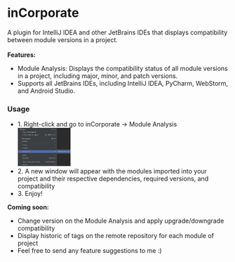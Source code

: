 # inCorporate

A plugin for IntelliJ IDEA and other JetBrains IDEs that displays compatibility between module versions in a project.
<br>
<br>
<b>Features:</b>
<ul>
    <li>Module Analysis: Displays the compatibility status of all module versions in a project, including major, minor, and patch versions.</li>
    <li>Supports all JetBrains IDEs, including IntelliJ IDEA, PyCharm, WebStorm, and Android Studio.</li>
</ul>
<h3>Usage</h3>
<ul>
<li>
1. Right-click and go to inCorporate -> Module Analysis<br>
<a href="./screenshot/screanshot0.png">
<img title="a title" alt="inCorporate context menu" width="25%" src="./screenshot/screenshot0.png">
</a>
</li>
<li>2. A new window will appear with the modules imported into your project and their respective dependencies, required versions, and compatibility</li>
<li>3. Enjoy!</li>
</ul>

<b>Coming soon:</b>
<ul>
    <li>Change version on the Module Analysis and apply upgrade/downgrade compatibility</li>
    <li>Display historic of tags on the remote repository for each module of project</li>
    <li>Feel free to send any feature suggestions to me :)</li>
</ul>